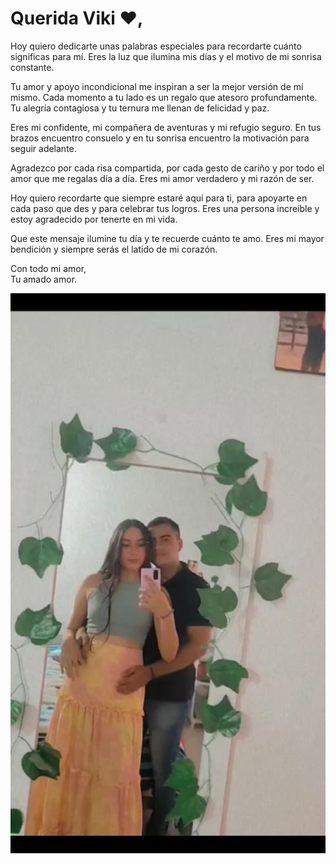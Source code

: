 <!DOCTYPE html>
<html>
<head>
  <title>Mensaje para ti</title>
</head>
<body>
  <h1>Querida Viki &#10084;, </h1>
  <p>Hoy quiero dedicarte unas palabras especiales para recordarte cuánto significas para mí. Eres la luz que ilumina mis días y el motivo de mi sonrisa constante.</p>
  <p>Tu amor y apoyo incondicional me inspiran a ser la mejor versión de mí mismo. Cada momento a tu lado es un regalo que atesoro profundamente. Tu alegría contagiosa y tu ternura me llenan de felicidad y paz.</p>
  <p>Eres mi confidente, mi compañera de aventuras y mi refugio seguro. En tus brazos encuentro consuelo y en tu sonrisa encuentro la motivación para seguir adelante.</p>
  <p>Agradezco por cada risa compartida, por cada gesto de cariño y por todo el amor que me regalas día a día. Eres mi amor verdadero y mi razón de ser.</p>
  <p>Hoy quiero recordarte que siempre estaré aquí para ti, para apoyarte en cada paso que des y para celebrar tus logros. Eres una persona increíble y estoy agradecido por tenerte en mi vida.</p>
  <p>Que este mensaje ilumine tu día y te recuerde cuánto te amo. Eres mi mayor bendición y siempre serás el latido de mi corazón.</p>
  <p>Con todo mi amor,<br>
  Tu amado amor. </p>
  
  <img src="WhatsApp Image 2023-06-16 at 11.11.56 AM.jpeg" alt="Descripción de la imagen">
</body>
</html>
